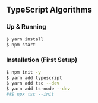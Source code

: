 ## TypeScript Algorithms

### Up & Running
```sh
$ yarn install
$ npm start
```

### Installation (First Setup)
```sh
$ npm init -y
$ yarn add typescript
$ yarn add tsc --dev
$ yarn add ts-node --dev
##$ npx tsc --init
```

